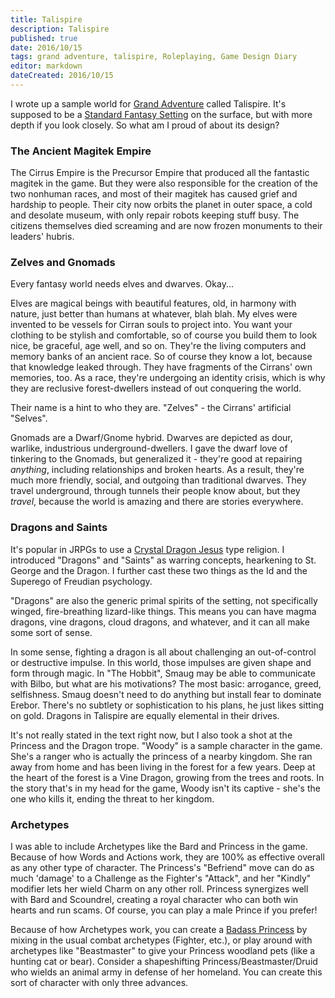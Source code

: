 ```yaml
---
title: Talispire
description: Talispire
published: true
date: 2016/10/15
tags: grand adventure, talispire, Roleplaying, Game Design Diary
editor: markdown
dateCreated: 2016/10/15
---
```


I wrote up a sample world for [Grand Adventure] called Talispire.
It's supposed to be a [Standard Fantasy Setting] on the surface,
but with more depth if you look closely.
So what am I proud of about its design?

<!-- more -->

### The Ancient Magitek Empire

The Cirrus Empire is the Precursor Empire that produced all the
fantastic magitek in the game.
But they were also responsible for the creation of the two nonhuman races,
and most of their magitek has caused grief and hardship to people.
Their city now orbits the planet in outer space,
a cold and desolate museum, with only repair robots keeping stuff busy.
The citizens themselves died screaming and are now frozen monuments
to their leaders' hubris.

### Zelves and Gnomads

Every fantasy world needs elves and dwarves. Okay...

Elves are magical beings with beautiful features, old, in harmony with nature,
just better than humans at whatever, blah blah.
My elves were invented to be vessels for Cirran souls to project into.
You want your clothing to be stylish and comfortable, so of course you
build them to look nice, be graceful, age well, and so on.
They're the living computers and memory banks of an ancient race.
So of course they know a lot, because that knowledge leaked through.
They have fragments of the Cirrans' own memories, too.
As a race, they're undergoing an identity crisis,
which is why they are reclusive forest-dwellers instead of out conquering the world.

Their name is a hint to who they are. "Zelves" - the Cirrans' artificial "Selves".

Gnomads are a Dwarf/Gnome hybrid.
Dwarves are depicted as dour, warlike, industrious underground-dwellers.
I gave the dwarf love of tinkering to the Gnomads,
but generalized it - they're good at repairing *anything*,
including relationships and broken hearts.
As a result, they're much more friendly, social, and outgoing than
traditional dwarves.
They travel underground, through tunnels their people know about,
but they *travel*, because the world is amazing
and there are stories everywhere.

### Dragons and Saints

It's popular in JRPGs to use a [Crystal Dragon Jesus] type religion.
I introduced "Dragons" and "Saints" as warring concepts,
hearkening to St. George and the Dragon.
I further cast these two things as the Id and the Superego
of Freudian psychology.

"Dragons" are also the generic primal spirits of the setting,
not specifically winged, fire-breathing lizard-like things.
This means you can have magma dragons, vine dragons, cloud dragons,
and whatever, and it can all make some sort of sense.

In some sense, fighting a dragon is all about
challenging an out-of-control or destructive impulse.
In this world, those impulses are given shape and form through magic.
In "The Hobbit", Smaug may be able to communicate with Bilbo,
but what are his motivations? The most basic: arrogance, greed, selfishness.
Smaug doesn't need to do anything but install fear to dominate Erebor.
There's no subtlety or sophistication to his plans,
he just likes sitting on gold.
Dragons in Talispire are equally elemental in their drives.

It's not really stated in the text right now,
but I also took a shot at the Princess and the Dragon trope.
"Woody" is a sample character in the game.
She's a ranger who is actually the princess of a nearby kingdom.
She ran away from home and has been living in the forest for a few years.
Deep at the heart of the forest is a Vine Dragon,
growing from the trees and roots.
In the story that's in my head for the game,
Woody isn't its captive - she's the one who kills it,
ending the threat to her kingdom.

### Archetypes

I was able to include Archetypes like the Bard and Princess in the game.
Because of how Words and Actions work,
they are 100% as effective overall as any other type of character.
The Princess's "Befriend" move can do as much 'damage' to a Challenge
as the Fighter's "Attack",
and her "Kindly" modifier lets her wield Charm on any other roll.
Princess synergizes well with Bard and Scoundrel,
creating a royal character who can both win hearts and run scams.
Of course, you can play a male Prince if you prefer!

Because of how Archetypes work, you can create a [Badass Princess]
by mixing in the usual combat archetypes (Fighter, etc.),
or play around with archetypes like "Beastmaster"
to give your Princess woodland pets (like a hunting cat or bear).
Consider a shapeshifting Princess/Beastmaster/Druid
who wields an animal army in defense of her homeland.
You can create this sort of character with only three advances.

[Crystal Dragon Jesus]: http://tvtropes.org/pmwiki/pmwiki.php/Main/CrystalDragonJesus
[Grand Adventure]: http://peppermile.com/grand-adventure.html
[Badass Princess]: http://tvtropes.org/pmwiki/pmwiki.php/Main/BadassPrincess
[Standard Fantasy Setting]: http://tvtropes.org/pmwiki/pmwiki.php/Main/StandardFantasySetting

